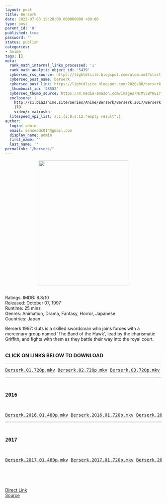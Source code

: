 ```yaml
---
layout: post
title: Berserk
date: 2022-07-03 19:28:00.000000000 +00:00
type: post
parent_id: '0'
published: true
password: ''
status: publish
categories:
- Anime
tags: []
meta:
  rank_math_internal_links_processed: '1'
  rank_math_analytic_object_id: '5439'
  cyberseo_rss_source: https://lightdlsite.blogspot.com/atom.xml?start-index=1
  cyberseo_post_name: berserk
  cyberseo_post_link: https://lightdlsite.blogspot.com/2020/08/berserk.html
  _thumbnail_id: '28552'
  cyberseo_thumb_source: https://m.media-amazon.com/images/M/MV5BYWE1YTU4NmYtMTY2Ni00NDIxLTgwMzYtNWJjYWE4MDE5OTE1XkEyXkFqcGdeQXVyNjc2NjA5MTU@._V1_.jpg
  enclosure: |
    http://s1.bia2anime.site/Series/Anime/Berserk/Berserk.2017/Berserk.2017.12.720p.Bia2Anime.mkv
    170
    video/x-matroska
  litespeed_vpi_list: a:1:{i:0;s:12:"empty result";}
author:
  login: admin
  email: senseads014@gmail.com
  display_name: admin
  first_name: ''
  last_name: ''
permalink: "/berserk/"
---
```

<div class="separator" style="clear: both; text-align: center;">
<a href="https://m.media-amazon.com/images/M/MV5BYWE1YTU4NmYtMTY2Ni00NDIxLTgwMzYtNWJjYWE4MDE5OTE1XkEyXkFqcGdeQXVyNjc2NjA5MTU@._V1_.jpg" style="margin-left: 1em; margin-right: 1em;"><img border="0" data-original-height="800" data-original-width="578" height="400" src="{{ site.baseurl }}/assets/2022/07/MV5BYWE1YTU4NmYtMTY2Ni00NDIxLTgwMzYtNWJjYWE4MDE5OTE1XkEyXkFqcGdeQXVyNjc2NjA5MTU@._V1_.jpg" width="288" /></a></div>
<div class="separator" style="clear: both; text-align: center;">
<a href="https://i.jeded.com/i/berserk-kenp-denki-baruseruku.51724.jpg" style="margin-left: 1em; margin-right: 1em;"><br /></a></div>
<p>
Ratings: IMDB: 8.8/10 <br />
Released: October 07, 1997<br />
Runtime: 25 mins<br />
Genres: Animation, Drama, Fantasy, Horror, Japanese<br />
Countries: Japan
<p>Berserk 1997: Guts is a skilled swordsman who joins forces with a mercenary group named 'The Band of the Hawk', lead by the charismatic Griffith, and fights with them as they battle their way into the royal court.</p>
<p><span style="font-size: 16px;"><b><br />CLICK ON LINKS BELOW TO DOWNLOAD</b></span></p>
<hr /></p>
<pre><a href="http://s1.bia2anime.site/Series/Anime/Berserk/Kenpuu.Denki.Berserk/Berserk.01.720p.Bia2Anime.mkv">Berserk.01.720p.mkv</a> <a href="http://s1.bia2anime.site/Series/Anime/Berserk/Kenpuu.Denki.Berserk/Berserk.02.720p.Bia2Anime.mkv">Berserk.02.720p.mkv</a> <a href="http://s1.bia2anime.site/Series/Anime/Berserk/Kenpuu.Denki.Berserk/Berserk.03.720p.Bia2Anime.mkv">Berserk.03.720p.mkv</a> <a href="http://s1.bia2anime.site/Series/Anime/Berserk/Kenpuu.Denki.Berserk/Berserk.04.720p.Bia2Anime.mkv">Berserk.04.720p.mkv</a> <a href="http://s1.bia2anime.site/Series/Anime/Berserk/Kenpuu.Denki.Berserk/Berserk.05.720p.Bia2Anime.mkv">Berserk.05.720p.mkv</a> <a href="http://s1.bia2anime.site/Series/Anime/Berserk/Kenpuu.Denki.Berserk/Berserk.06.720p.Bia2Anime.mkv">Berserk.06.720p.mkv</a> <a href="http://s1.bia2anime.site/Series/Anime/Berserk/Kenpuu.Denki.Berserk/Berserk.07.720p.Bia2Anime.mkv">Berserk.07.720p.mkv</a> <a href="http://s1.bia2anime.site/Series/Anime/Berserk/Kenpuu.Denki.Berserk/Berserk.08.720p.Bia2Anime.mkv">Berserk.08.720p.mkv</a> <a href="http://s1.bia2anime.site/Series/Anime/Berserk/Kenpuu.Denki.Berserk/Berserk.09.720p.Bia2Anime.mkv">Berserk.09.720p.mkv</a> <a href="http://s1.bia2anime.site/Series/Anime/Berserk/Kenpuu.Denki.Berserk/Berserk.10.720p.Bia2Anime.mkv">Berserk.10.720p.mkv</a> <a href="http://s1.bia2anime.site/Series/Anime/Berserk/Kenpuu.Denki.Berserk/Berserk.11.720p.Bia2Anime.mkv">Berserk.11.720p.mkv</a> <a href="http://s1.bia2anime.site/Series/Anime/Berserk/Kenpuu.Denki.Berserk/Berserk.12.720p.Bia2Anime.mkv">Berserk.12.720p.mkv</a> <a href="http://s1.bia2anime.site/Series/Anime/Berserk/Kenpuu.Denki.Berserk/Berserk.13.720p.Bia2Anime.mkv">Berserk.13.720p.mkv</a> <a href="http://s1.bia2anime.site/Series/Anime/Berserk/Kenpuu.Denki.Berserk/Berserk.14.720p.Bia2Anime.mkv">Berserk.14.720p.mkv</a> <a href="http://s1.bia2anime.site/Series/Anime/Berserk/Kenpuu.Denki.Berserk/Berserk.15.720p.Bia2Anime.mkv">Berserk.15.720p.mkv</a> <a href="http://s1.bia2anime.site/Series/Anime/Berserk/Kenpuu.Denki.Berserk/Berserk.16.720p.Bia2Anime.mkv">Berserk.16.720p.mkv</a> <a href="http://s1.bia2anime.site/Series/Anime/Berserk/Kenpuu.Denki.Berserk/Berserk.17.720p.Bia2Anime.mkv">Berserk.17.720p.mkv</a> <a href="http://s1.bia2anime.site/Series/Anime/Berserk/Kenpuu.Denki.Berserk/Berserk.18.720p.Bia2Anime.mkv">Berserk.18.720p.mkv</a> <a href="http://s1.bia2anime.site/Series/Anime/Berserk/Kenpuu.Denki.Berserk/Berserk.19.720p.Bia2Anime.mkv">Berserk.19.720p.mkv</a> <a href="http://s1.bia2anime.site/Series/Anime/Berserk/Kenpuu.Denki.Berserk/Berserk.20.720p.Bia2Anime.mkv">Berserk.20.720p.mkv</a> <a href="http://s1.bia2anime.site/Series/Anime/Berserk/Kenpuu.Denki.Berserk/Berserk.21.720p.Bia2Anime.mkv">Berserk.21.720p.mkv</a> <a href="http://s1.bia2anime.site/Series/Anime/Berserk/Kenpuu.Denki.Berserk/Berserk.22.720p.Bia2Anime.mkv">Berserk.22.720p.mkv</a> <a href="http://s1.bia2anime.site/Series/Anime/Berserk/Kenpuu.Denki.Berserk/Berserk.23.720p.Bia2Anime.mkv">Berserk.23.720p.mkv</a> <a href="http://s1.bia2anime.site/Series/Anime/Berserk/Kenpuu.Denki.Berserk/Berserk.24.720p.Bia2Anime.mkv">Berserk.24.720p.mkv</a> <a href="http://s1.bia2anime.site/Series/Anime/Berserk/Kenpuu.Denki.Berserk/Berserk.25.720p.Bia2Anime.mkv">Berserk.25.720p.mkv</a> </pre>
<hr />
<pre><span face="&quot;trebuchet ms&quot; , sans-serif"><span style="font-size: 16px;"><b>&nbsp;</b></span></span></pre>
<pre><span face="&quot;trebuchet ms&quot; , sans-serif"><span style="font-size: 16px;"><b>2016&nbsp;</b></span></span></pre>
<pre><span face="&quot;trebuchet ms&quot; , sans-serif"><span style="font-size: 16px;"><b>
</b></span></span></pre>
<pre><a href="http://s1.bia2anime.site/Series/Anime/Berserk/Berserk.2016/Berserk.2016.01.480p.Bia2Anime.mkv">Berserk.2016.01.480p.mkv</a> <a href="http://s1.bia2anime.site/Series/Anime/Berserk/Berserk.2016/Berserk.2016.01.720p.Bia2Anime.mkv">Berserk.2016.01.720p.mkv</a> <a href="http://s1.bia2anime.site/Series/Anime/Berserk/Berserk.2016/Berserk.2016.02.480p.Bia2Anime.mkv">Berserk.2016.02.480p.mkv</a> <a href="http://s1.bia2anime.site/Series/Anime/Berserk/Berserk.2016/Berserk.2016.02.720p.Bia2Anime.mkv">Berserk.2016.02.720p.mkv</a> <a href="http://s1.bia2anime.site/Series/Anime/Berserk/Berserk.2016/Berserk.2016.03.480p.Bia2Anime.mkv">Berserk.2016.03.480p.mkv</a> <a href="http://s1.bia2anime.site/Series/Anime/Berserk/Berserk.2016/Berserk.2016.03.720p.Bia2Anime.mkv">Berserk.2016.03.720p.mkv</a> <a href="http://s1.bia2anime.site/Series/Anime/Berserk/Berserk.2016/Berserk.2016.04.480p.Bia2Anime.mkv">Berserk.2016.04.480p.mkv</a> <a href="http://s1.bia2anime.site/Series/Anime/Berserk/Berserk.2016/Berserk.2016.04.720p.Bia2Anime.mkv">Berserk.2016.04.720p.mkv</a> <a href="http://s1.bia2anime.site/Series/Anime/Berserk/Berserk.2016/Berserk.2016.05.480p.Bia2Anime.mkv">Berserk.2016.05.480p.mkv</a> <a href="http://s1.bia2anime.site/Series/Anime/Berserk/Berserk.2016/Berserk.2016.05.720p.Bia2Anime.mkv">Berserk.2016.05.720p.mkv</a> <a href="http://s1.bia2anime.site/Series/Anime/Berserk/Berserk.2016/Berserk.2016.06.480p.Bia2Anime.mkv">Berserk.2016.06.480p.mkv</a> <a href="http://s1.bia2anime.site/Series/Anime/Berserk/Berserk.2016/Berserk.2016.06.720p.Bia2Anime.mkv">Berserk.2016.06.720p.mkv</a> <a href="http://s1.bia2anime.site/Series/Anime/Berserk/Berserk.2016/Berserk.2016.07.480p.Bia2Anime.mkv">Berserk.2016.07.480p.mkv</a> <a href="http://s1.bia2anime.site/Series/Anime/Berserk/Berserk.2016/Berserk.2016.07.720p.Bia2Anime.mkv">Berserk.2016.07.720p.mkv</a> <a href="http://s1.bia2anime.site/Series/Anime/Berserk/Berserk.2016/Berserk.2016.08.480p.Bia2Anime.mkv">Berserk.2016.08.480p.mkv</a> <a href="http://s1.bia2anime.site/Series/Anime/Berserk/Berserk.2016/Berserk.2016.08.720p.Bia2Anime.mkv">Berserk.2016.08.720p.mkv</a> <a href="http://s1.bia2anime.site/Series/Anime/Berserk/Berserk.2016/Berserk.2016.09.480p.Bia2Anime.mkv">Berserk.2016.09.480p.mkv</a> <a href="http://s1.bia2anime.site/Series/Anime/Berserk/Berserk.2016/Berserk.2016.09.720p.Bia2Anime.mkv">Berserk.2016.09.720p.mkv</a> <a href="http://s1.bia2anime.site/Series/Anime/Berserk/Berserk.2016/Berserk.2016.10.480p.Bia2Anime.mkv">Berserk.2016.10.480p.mkv</a> <a href="http://s1.bia2anime.site/Series/Anime/Berserk/Berserk.2016/Berserk.2016.10.720p.Bia2Anime.mkv">Berserk.2016.10.720p.mkv</a> <a href="http://s1.bia2anime.site/Series/Anime/Berserk/Berserk.2016/Berserk.2016.11.480p.Bia2Anime.mkv">Berserk.2016.11.480p.mkv</a> <a href="http://s1.bia2anime.site/Series/Anime/Berserk/Berserk.2016/Berserk.2016.11.720p.Bia2Anime.mkv">Berserk.2016.11.720p.mkv</a> <a href="http://s1.bia2anime.site/Series/Anime/Berserk/Berserk.2016/Berserk.2016.12.480p.Bia2Anime.mkv">Berserk.2016.12.480p.mkv</a> <a href="http://s1.bia2anime.site/Series/Anime/Berserk/Berserk.2016/Berserk.2016.12.720p.Bia2Anime.mkv">Berserk.2016.12.720p.mkv</a> </pre>
<hr /></p>
<pre><span face="&quot;trebuchet ms&quot; , sans-serif"><span style="font-size: 16px;"><b>&nbsp;</b></span></span></pre>
<pre><span face="&quot;trebuchet ms&quot; , sans-serif"><span style="font-size: 16px;"><b>2017&nbsp;</b></span></span></pre>
<pre><span face="&quot;trebuchet ms&quot; , sans-serif"><span style="font-size: 16px;"><b>
</b></span></span></pre>
<pre><a href="http://s1.bia2anime.site/Series/Anime/Berserk/Berserk.2017/Berserk.2017.01.480p.Bia2Anime.mkv">Berserk.2017.01.480p.mkv</a> <a href="http://s1.bia2anime.site/Series/Anime/Berserk/Berserk.2017/Berserk.2017.01.720p.Bia2Anime.mkv">Berserk.2017.01.720p.mkv</a> <a href="http://s1.bia2anime.site/Series/Anime/Berserk/Berserk.2017/Berserk.2017.02.480p.Bia2Anime.mkv">Berserk.2017.02.480p.mkv</a> <a href="http://s1.bia2anime.site/Series/Anime/Berserk/Berserk.2017/Berserk.2017.02.720p.Bia2Anime.mkv">Berserk.2017.02.720p.mkv</a> <a href="http://s1.bia2anime.site/Series/Anime/Berserk/Berserk.2017/Berserk.2017.03.480p.Bia2Anime.mkv">Berserk.2017.03.480p.mkv</a> <a href="http://s1.bia2anime.site/Series/Anime/Berserk/Berserk.2017/Berserk.2017.03.720p.Bia2Anime.mkv">Berserk.2017.03.720p.mkv</a> <a href="http://s1.bia2anime.site/Series/Anime/Berserk/Berserk.2017/Berserk.2017.04.480p.Bia2Anime.mkv">Berserk.2017.04.480p.mkv</a> <a href="http://s1.bia2anime.site/Series/Anime/Berserk/Berserk.2017/Berserk.2017.04.720p.Bia2Anime.mkv">Berserk.2017.04.720p.mkv</a> <a href="http://s1.bia2anime.site/Series/Anime/Berserk/Berserk.2017/Berserk.2017.05.480p.Bia2Anime.mkv">Berserk.2017.05.480p.mkv</a> <a href="http://s1.bia2anime.site/Series/Anime/Berserk/Berserk.2017/Berserk.2017.05.720p.Bia2Anime.mkv">Berserk.2017.05.720p.mkv</a> <a href="http://s1.bia2anime.site/Series/Anime/Berserk/Berserk.2017/Berserk.2017.06.480p.Bia2Anime.mkv">Berserk.2017.06.480p.mkv</a> <a href="http://s1.bia2anime.site/Series/Anime/Berserk/Berserk.2017/Berserk.2017.06.720p.Bia2Anime.mkv">Berserk.2017.06.720p.mkv</a> <a href="http://s1.bia2anime.site/Series/Anime/Berserk/Berserk.2017/Berserk.2017.07.480p.Bia2Anime.mkv">Berserk.2017.07.480p.mkv</a> <a href="http://s1.bia2anime.site/Series/Anime/Berserk/Berserk.2017/Berserk.2017.07.720p.Bia2Anime.mkv">Berserk.2017.07.720p.mkv</a> <a href="http://s1.bia2anime.site/Series/Anime/Berserk/Berserk.2017/Berserk.2017.08.480p.Bia2Anime.mkv">Berserk.2017.08.480p.mkv</a> <a href="http://s1.bia2anime.site/Series/Anime/Berserk/Berserk.2017/Berserk.2017.08.720p.Bia2Anime.mkv">Berserk.2017.08.720p.mkv</a> <a href="http://s1.bia2anime.site/Series/Anime/Berserk/Berserk.2017/Berserk.2017.09.480p.Bia2Anime.mkv">Berserk.2017.09.480p.mkv</a> <a href="http://s1.bia2anime.site/Series/Anime/Berserk/Berserk.2017/Berserk.2017.09.5.480p.Bia2Anime.mkv">Berserk.2017.09.5.480p.mkv</a> <a href="http://s1.bia2anime.site/Series/Anime/Berserk/Berserk.2017/Berserk.2017.09.5.720p.Bia2Anime.mkv">Berserk.2017.09.5.720p.mkv</a> <a href="http://s1.bia2anime.site/Series/Anime/Berserk/Berserk.2017/Berserk.2017.09.720p.Bia2Anime.mkv">Berserk.2017.09.720p.mkv</a> <a href="http://s1.bia2anime.site/Series/Anime/Berserk/Berserk.2017/Berserk.2017.10.480p.Bia2Anime.mkv">Berserk.2017.10.480p.mkv</a> <a href="http://s1.bia2anime.site/Series/Anime/Berserk/Berserk.2017/Berserk.2017.10.720p.Bia2Anime.mkv">Berserk.2017.10.720p.mkv</a> <a href="http://s1.bia2anime.site/Series/Anime/Berserk/Berserk.2017/Berserk.2017.11.480p.Bia2Anime.mkv">Berserk.2017.11.480p.mkv</a> <a href="http://s1.bia2anime.site/Series/Anime/Berserk/Berserk.2017/Berserk.2017.11.720p.Bia2Anime.mkv">Berserk.2017.11.720p.mkv</a> <a href="http://s1.bia2anime.site/Series/Anime/Berserk/Berserk.2017/Berserk.2017.12.480p.Bia2Anime.mkv">Berserk.2017.12.480p.mkv</a> <a href="http://s1.bia2anime.site/Series/Anime/Berserk/Berserk.2017/Berserk.2017.12.720p.Bia2Anime.mkv">Berserk.2017.12.720p.mkv</a> </pre>
<pre><span face="&quot;trebuchet ms&quot; , sans-serif"><span style="font-size: 16px;"><b><span face="&quot;trebuchet ms&quot; , sans-serif"><span style="font-size: 16px;"><b>&nbsp;</b></span></span><span face="&quot;trebuchet ms&quot; , sans-serif"><span style="font-size: 16px;"><b>&nbsp;</b></span></span></b></span></span></pre>
<pre><span face="&quot;trebuchet ms&quot; , sans-serif"><span style="font-size: 16px;"><b><span face="&quot;trebuchet ms&quot; , sans-serif"><span style="font-size: 16px;"><b>&nbsp;</b></span></span></b></span></span></pre>
<link rel="stylesheet" href="https://cdnjs.cloudflare.com/ajax/libs/font-awesome/4.7.0/css/font-awesome.min.css" />
<div class="divbtn"> <a href="https://handymansurrender.com/fihup8buzv?key=94550f7ce39444073321dde3b8782f97" class="btn"><i class="fa fa-download"></i> Direct Link</a> <br /><a href="https://lightdlsite.blogspot.com/2020/08/berserk.html">Source</a> </div>
